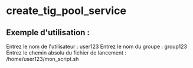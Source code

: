 # create_tig_pool_service

Exemple d'utilisation :
-----------------------
Entrez le nom de l'utilisateur : user123
Entrez le nom du groupe : group123
Entrez le chemin absolu du fichier de lancement : /home/user123/mon_script.sh
